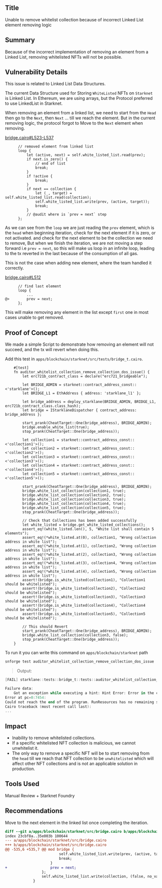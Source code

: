 ## Title
Unable to remove whitelist collection because of incorrect Linked List element removing logic

## Summary
Because of the incorrect  implementation of removing an element from a Linked List, removing whitelisted NFTs will not be possible.

## Vulnerability Details

This issue is related to Linked List Data Structures.

The current Data Structure used for Storing `WhiteListed` NFTs on `Starknet` is Linked List. In Ethereum, we are using arrays, but the Protocol preferred to use LinkedList in Starknet.

When removing an element from a linked list, we need to start from the `Head` then go to the `Next`, then `Next` ... till we reach the element. But in the current removing logic, the protocol forgot to Move to the `Next` element when removing.

[bridge.cairo#L523-L537](https://github.com/Cyfrin/2024-07-ark-project/blob/main/apps/blockchain/starknet/src/bridge.cairo#L523-L537)
```cairo
      // removed element from linked list
      loop {
          let (active, next) = self.white_listed_list.read(prev);
          if next.is_zero() {
              // end of list
              break;
          }
          if !active {
              break;
          }
          if next == collection {
              let (_, target) = self.white_listed_list.read(collection);
              self.white_listed_list.write(prev, (active, target));
              break;
          }
          // @audit where is `prev = next` step 
      };
```  

As we can see from the `loop` we are just reading the `prev` element, which is the `head` when beginning iteration, check for the next element if it is zero, or not activated. and check for the next element to be the collection we need to remove, But when we finish the iteration, we are not moving a step forward i.e `prev = next`, so this will make us loop in an infinite loop, leading to the tx reverted in the last because of the consumption of all gas.

This is not the case when adding new element, where the team handled it correctly.

[bridge.cairo#L512](https://github.com/Cyfrin/2024-07-ark-project/blob/main/apps/blockchain/starknet/src/bridge.cairo#L512)
```cairo
      // find last element
      loop {
          ...
@>        prev = next;
      };
```

This will make removing any element in the list except `first` one in most cases unable to get removed.

## Proof of Concept

We made a simple Script to demonstrate how removing an element will not succeed, and the tx will revert when doing this.

Add this test in `apps/blockchain/starknet/src/tests/bridge_t.cairo`.

```cairo
    #[test]
    fn auditor_whitelist_collection_remove_collection_dos_issue() {
        let erc721b_contract_class = declare("erc721_bridgeable");

        let BRIDGE_ADMIN = starknet::contract_address_const::<'starklane'>();
        let BRIDGE_L1 = EthAddress { address: 'starklane_l1' };

        let bridge_address = deploy_starklane(BRIDGE_ADMIN, BRIDGE_L1, erc721b_contract_class.class_hash);
        let bridge = IStarklaneDispatcher { contract_address: bridge_address };
        
        start_prank(CheatTarget::One(bridge_address), BRIDGE_ADMIN);
        bridge.enable_white_list(true);
        stop_prank(CheatTarget::One(bridge_address));
        
        let collection1 = starknet::contract_address_const::<'collection1'>();
        let collection2 = starknet::contract_address_const::<'collection2'>();
        let collection3 = starknet::contract_address_const::<'collection3'>();
        let collection4 = starknet::contract_address_const::<'collection4'>();
        let collection5 = starknet::contract_address_const::<'collection5'>();

        start_prank(CheatTarget::One(bridge_address), BRIDGE_ADMIN);
        bridge.white_list_collection(collection1, true);
        bridge.white_list_collection(collection2, true);
        bridge.white_list_collection(collection3, true);
        bridge.white_list_collection(collection4, true);
        bridge.white_list_collection(collection5, true);
        stop_prank(CheatTarget::One(bridge_address));
        
        // Check that Collections has been added successfully
        let white_listed = bridge.get_white_listed_collections();
        assert_eq!(white_listed.len(), 5, "White list shall contain 5 elements");
        assert_eq!(*white_listed.at(0), collection1, "Wrong collection address in white list");
        assert_eq!(*white_listed.at(1), collection2, "Wrong collection address in white list");
        assert_eq!(*white_listed.at(2), collection3, "Wrong collection address in white list");
        assert_eq!(*white_listed.at(3), collection4, "Wrong collection address in white list");
        assert_eq!(*white_listed.at(4), collection5, "Wrong collection address in white list");
        assert!(bridge.is_white_listed(collection1), "Collection1 should be whitelisted");
        assert!(bridge.is_white_listed(collection2), "Collection2 should be whitelisted");
        assert!(bridge.is_white_listed(collection3), "Collection3 should be whitelisted");
        assert!(bridge.is_white_listed(collection4), "Collection4 should be whitelisted");
        assert!(bridge.is_white_listed(collection5), "Collection5 should be whitelisted");

        // This should Revert
        start_prank(CheatTarget::One(bridge_address), BRIDGE_ADMIN);
        bridge.white_list_collection(collection3, false);
        stop_prank(CheatTarget::One(bridge_address));
    }
```

To run it you can write this command on `apps/blockchain/starknet` path

```bash
snforge test auditor_whitelist_collection_remove_collection_dos_issue
```

> Output:
```powershell
[FAIL] starklane::tests::bridge_t::tests::auditor_whitelist_collection_remove_collection_dos_issue

Failure data:
    Got an exception while executing a hint: Hint Error: Error in the called contract (0x03b24bdfb3983f3361a7f81e871041cc45f3e1c21bfe3f1cbcaf7bec224627d5):
Error at pc=0:7454:
Could not reach the end of the program. RunResources has no remaining steps.
Cairo traceback (most recent call last):
...
```

## Impact
- Inability to remove whitelisted collections.
- If a specific whitelisted NFT collection is malicious, we cannot unwhitelist it.
- The only way to remove a specific NFT will be to start removing from the `head` till we reach that NFT collection to be `unwhitelisted` which will affect other NFT collections and is not an applicable solution in production.

## Tools Used
Manual Review + Starknet Foundry

## Recommendations
Move to the next element in the linked list once completing the iteration.

```diff
diff --git a/apps/blockchain/starknet/src/bridge.cairo b/apps/blockchain/starknet/src/bridge.cairo
index 23cbf8a..35e003b 100644
--- a/apps/blockchain/starknet/src/bridge.cairo
+++ b/apps/blockchain/starknet/src/bridge.cairo
@@ -535,6 +535,7 @@ mod bridge {
                         self.white_listed_list.write(prev, (active, target));
                         break;
                     }
+                    prev = next;
                 };
                 self.white_listed_list.write(collection, (false, no_value));
             }
```
 
